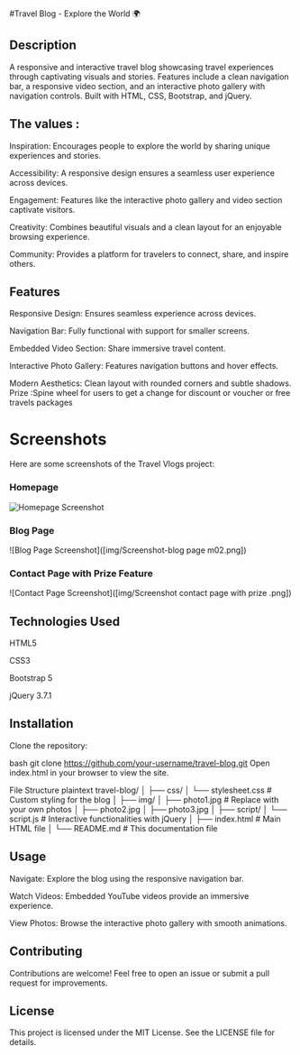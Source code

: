 

#Travel Blog - Explore the World 🌍

## Description
A responsive and interactive travel blog showcasing travel experiences through captivating visuals and stories. Features include a clean navigation bar, a responsive video section, and an interactive photo gallery with navigation controls. Built with HTML, CSS, Bootstrap, and jQuery.
## The values :
Inspiration: Encourages people to explore the world by sharing unique experiences and stories.

Accessibility: A responsive design ensures a seamless user experience across devices.

Engagement: Features like the interactive photo gallery and video section captivate visitors.

Creativity: Combines beautiful visuals and a clean layout for an enjoyable browsing experience.

Community: Provides a platform for travelers to connect, share, and inspire others.

## Features
Responsive Design: Ensures seamless experience across devices.

Navigation Bar: Fully functional with support for smaller screens.

Embedded Video Section: Share immersive travel content.

Interactive Photo Gallery: Features navigation buttons and hover effects.

Modern Aesthetics: Clean layout with rounded corners and subtle shadows.
Prize :Spine wheel for users to get a change for discount or voucher or free travels packages 

# Screenshots

Here are some screenshots of the Travel Vlogs project:

### Homepage
![Homepage Screenshot]([img/Screenshothomepagem02.png])

### Blog Page
![Blog Page Screenshot]([img/Screenshot-blog page m02.png])

### Contact Page with Prize Feature
![Contact Page Screenshot]([img/Screenshot contact page with prize .png])





## Technologies Used
HTML5

CSS3

Bootstrap 5

jQuery 3.7.1

## Installation
Clone the repository:

bash
git clone https://github.com/your-username/travel-blog.git
Open index.html in your browser to view the site.

File Structure
plaintext
travel-blog/
│
├── css/
│   └── stylesheet.css  # Custom styling for the blog
│
├── img/
│   ├── photo1.jpg      # Replace with your own photos
│   ├── photo2.jpg
│   ├── photo3.jpg
│
├── script/
│   └── script.js       # Interactive functionalities with jQuery
│
├── index.html          # Main HTML file
│
└── README.md           # This documentation file
## Usage
Navigate: Explore the blog using the responsive navigation bar.

Watch Videos: Embedded YouTube videos provide an immersive experience.

View Photos: Browse the interactive photo gallery with smooth animations.

## Contributing
Contributions are welcome! Feel free to open an issue or submit a pull request for improvements.

## License
This project is licensed under the MIT License. See the LICENSE file for details.
